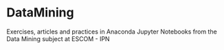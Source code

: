 # DataMining
Exercises, articles and practices in Anaconda Jupyter Notebooks from the Data Mining subject at ESCOM - IPN
